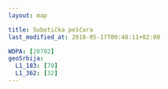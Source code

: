 ```yaml
---
layout: map

title: Subotička peščara
last_modified_at: 2018-05-17T00:48:11+02:00

WDPA: [20702]
geoSrbija:
  L1_183: [79]
  L1_362: [32]
---
```

